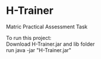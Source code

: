 # H-Trainer
Matric Practical Assessment Task

To run this project:<br>
Download H-Trainer.jar and lib folder<br>
run java -jar "H-Trainer.jar"
